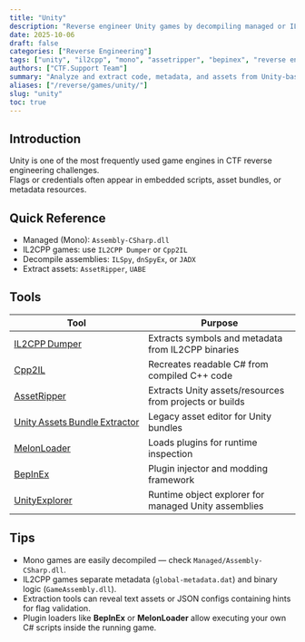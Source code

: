 ```yaml
---
title: "Unity"
description: "Reverse engineer Unity games by decompiling managed or IL2CPP assemblies and extracting serialized assets."
date: 2025-10-06
draft: false
categories: ["Reverse Engineering"]
tags: ["unity", "il2cpp", "mono", "assetripper", "bepinex", "reverse engineering"]
authors: ["CTF.Support Team"]
summary: "Analyze and extract code, metadata, and assets from Unity-based games using decompilers and asset unpackers."
aliases: ["/reverse/games/unity/"]
slug: "unity"
toc: true
---
```


## Introduction

Unity is one of the most frequently used game engines in CTF reverse engineering challenges.  
Flags or credentials often appear in embedded scripts, asset bundles, or metadata resources.

## Quick Reference

- Managed (Mono): `Assembly-CSharp.dll`
- IL2CPP games: use `IL2CPP Dumper` or `Cpp2IL`
- Decompile assemblies: `ILSpy`, `dnSpyEx`, or `JADX`
- Extract assets: `AssetRipper`, `UABE`

## Tools

| Tool                                                                  | Purpose                                                 |
|-----------------------------------------------------------------------|---------------------------------------------------------|
| [IL2CPP Dumper](https://github.com/Perfare/Il2CppDumper)              | Extracts symbols and metadata from IL2CPP binaries      |
| [Cpp2IL](https://github.com/SamboyCoding/Cpp2IL)                      | Recreates readable C# from compiled C++ code            |
| [AssetRipper](https://github.com/AssetRipper/AssetRipper)             | Extracts Unity assets/resources from projects or builds |
| [Unity Assets Bundle Extractor](https://github.com/SeriousCache/UABE) | Legacy asset editor for Unity bundles                   |
| [MelonLoader](https://melonloader.net/)                               | Loads plugins for runtime inspection                    |
| [BepInEx](https://github.com/BepInEx/BepInEx)                         | Plugin injector and modding framework                   |
| [UnityExplorer](https://github.com/sinai-dev/UnityExplorer)           | Runtime object explorer for managed Unity assemblies    |

## Tips

- Mono games are easily decompiled — check `Managed/Assembly-CSharp.dll`.  
- IL2CPP games separate metadata (`global-metadata.dat`) and binary logic (`GameAssembly.dll`).  
- Extraction tools can reveal text assets or JSON configs containing hints for flag validation.  
- Plugin loaders like **BepInEx** or **MelonLoader** allow executing your own C# scripts inside the running game.
